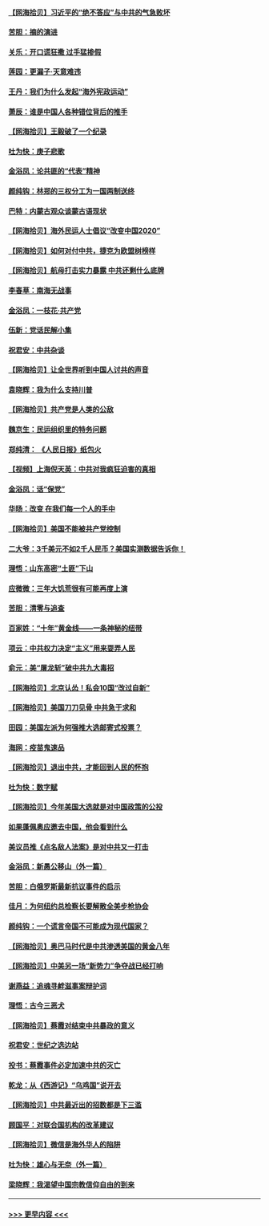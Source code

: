 #### [【网海拾贝】习近平的“绝不答应”与中共的气急败坏](../pages/nsc993/n12382819.md?t=09061102) 
#### [苦胆：摘的演进](../pages/nsc993/n12382619.md?t=09061102) 
#### [关乐：开口谎狂撒 过手猛掺假](../pages/nsc993/n12382604.md?t=09061102) 
#### [莲园：更漏子‧天意难违](../pages/nsc993/n12382598.md?t=09061102) 
#### [王丹：我们为什么发起“海外宪政运动”](../pages/nsc993/n12380286.md?t=09061102) 
#### [萧辰：谁是中国人各种错位背后的推手](../pages/nsc993/n12379800.md?t=09061102) 
#### [【网海拾贝】王毅破了一个纪录](../pages/nsc993/n12379251.md?t=09061102) 
#### [吐为快：庚子悲歌](../pages/nsc993/n12378821.md?t=09061102) 
#### [金浴凤：论共匪的“代表”精神](../pages/nsc993/n12377546.md?t=09061102) 
#### [颜纯钩：林郑的三权分工为一国两制送终](../pages/nsc993/n12377306.md?t=09061102) 
#### [巴特：内蒙古观众谈蒙古语现状](../pages/nsc993/n12376923.md?t=09061102) 
#### [【网海拾贝】海外民运人士倡议“改变中国2020”](../pages/nsc993/n12376682.md?t=09061102) 
#### [【网海拾贝】如何对付中共，捷克为欧盟树榜样](../pages/nsc993/n12374209.md?t=09061102) 
#### [【网海拾贝】航母打击实力暴露 中共还剩什么底牌](../pages/nsc993/n12371825.md?t=09061102) 
#### [李春草：南海无战事](../pages/nsc993/n12371159.md?t=09061102) 
#### [金浴凤：一枝花·共产党](../pages/nsc993/n12368757.md?t=09061102) 
#### [伍新：党话民解小集](../pages/nsc993/n12366907.md?t=09061102) 
#### [祝君安：中共杂谈](../pages/nsc993/n12366076.md?t=09061102) 
#### [【网海拾贝】让全世界听到中国人讨共的声音](../pages/nsc993/n12365569.md?t=09061102) 
#### [袁晓辉：我为什么支持川普](../pages/nsc993/n12362670.md?t=09061102) 
#### [【网海拾贝】共产党是人类的公敌](../pages/nsc993/n12363182.md?t=09061102) 
#### [魏京生：民运组织里的特务问题](../pages/nsc993/n12363010.md?t=09061102) 
#### [郑纯清： 《人民日报》纸包火](../pages/nsc993/n12362706.md?t=09061102) 
#### [【视频】上海倪天英：中共对我疯狂迫害的真相](../pages/nsc993/n12356341.md?t=09061102) 
#### [金浴凤：话“保党”](../pages/nsc993/n12361867.md?t=09061102) 
#### [华旸：改变 在我们每一个人的手中](../pages/nsc993/n12361774.md?t=09061102) 
#### [【网海拾贝】美国不能被共产党控制](../pages/nsc993/n12360271.md?t=09061102) 
#### [二大爷：3千美元不如2千人民币？美国实测数据告诉你！](../pages/nsc993/n12358563.md?t=09061102) 
#### [理悟：山东高密“土匪”下山](../pages/nsc993/n12358535.md?t=09061102) 
#### [应微微：三年大饥荒很有可能再度上演](../pages/nsc993/n12358523.md?t=09061102) 
#### [苦胆：清零与追查](../pages/nsc993/n12358501.md?t=09061102) 
#### [百家姓：“十年”黄金线——一条神秘的纽带](../pages/nsc993/n12358319.md?t=09061102) 
#### [项云：中共权力决定“主义”用来耍弄人民](../pages/nsc993/n12358172.md?t=09061102) 
#### [俞元：美“屠龙斩”破中共九大毒招](../pages/nsc993/n12357822.md?t=09061102) 
#### [【网海拾贝】北京认怂！私会10国“改过自新”](../pages/nsc993/n12357784.md?t=09061102) 
#### [【网海拾贝】美国刀刀见骨 中共急于求和](../pages/nsc993/n12355511.md?t=09061102) 
#### [田园：美国左派为何强推大选邮寄式投票？](../pages/nsc993/n12352963.md?t=09061102) 
#### [海网：疫苗鬼速品](../pages/nsc993/n12354438.md?t=09061102) 
#### [【网海拾贝】退出中共，才能回到人民的怀抱](../pages/nsc993/n12352634.md?t=09061102) 
#### [吐为快：数字赋](../pages/nsc993/n12352317.md?t=09061102) 
#### [【网海拾贝】今年美国大选就是对中国政策的公投](../pages/nsc993/n12350973.md?t=09061102) 
#### [如果蓬佩奥应邀去中国，他会看到什么](../pages/nsc993/n12350945.md?t=09061102) 
#### [美议员推《点名敌人法案》是对中共又一打击](../pages/nsc993/n12350765.md?t=09061102) 
#### [金浴凤：新愚公移山（外一篇）](../pages/nsc993/n12350253.md?t=09061102) 
#### [苦胆：白俄罗斯最新抗议事件的启示](../pages/nsc993/n12349989.md?t=09061102) 
#### [佳月：为何纽约总检察长要解散全美步枪协会](../pages/nsc993/n12349939.md?t=09061102) 
#### [颜纯钩：一个谎言帝国不可能成为现代国家？](../pages/nsc993/n12349898.md?t=09061102) 
#### [【网海拾贝】奥巴马时代是中共渗透美国的黄金八年](../pages/nsc993/n12349284.md?t=09061102) 
#### [【网海拾贝】中美另一场“新势力”争夺战已经打响](../pages/nsc993/n12346998.md?t=09061102) 
#### [谢燕益：追魂寻衅滋事案辩护词](../pages/nsc993/n12346892.md?t=09061102) 
#### [理悟：古今三恶犬](../pages/nsc993/n12345190.md?t=09061102) 
#### [【网海拾贝】蔡霞对结束中共暴政的意义](../pages/nsc993/n12344263.md?t=09061102) 
#### [祝君安：世纪之选边站](../pages/nsc993/n12342382.md?t=09061102) 
#### [投书：蔡霞事件必定加速中共的灭亡](../pages/nsc993/n12341881.md?t=09061102) 
#### [乾龙：从《西游记》“乌鸡国”说开去](../pages/nsc993/n12341690.md?t=09061102) 
#### [【网海拾贝】中共最近出的招数都是下三滥](../pages/nsc993/n12341593.md?t=09061102) 
#### [顾国平：对联合国机构的改革建议](../pages/nsc993/n12339928.md?t=09061102) 
#### [【网海拾贝】微信是海外华人的陷阱](../pages/nsc993/n12338868.md?t=09061102) 
#### [吐为快：雄心与无奈（外一篇）](../pages/nsc993/n12338132.md?t=09061102) 
#### [梁晓辉：我渴望中国宗教信仰自由的到来](../pages/nsc993/n12336657.md?t=09061102) 

----
#### [ >>> 更早内容 <<< ](../indexes/nsc993-earlier.md)
